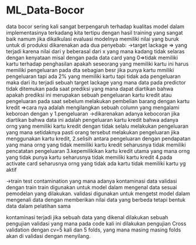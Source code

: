# ML_Data-Bocor
data bocor sering kali sangat berpengaruh terhadap kualitas model dalam implementasinya
terkadang kita tertipu dengan hasil training yang sangat baik namum jika dikalkulasi evaluasi modelnya memiliki nilai yang buruk untuk di produksi
dikarenakan ada dua penyebab:
->target lackage => yang terjadi karena nilai dari y beberasal dari x yang mana kadang tidak selaras dengan kenyataan misal dengan
pada data card yang 0=>tidak memiliki kartu terhadap penghasilan apakah seseorang yang memiliki kartu ini harus memiliki pengeluaran 
pada dta sebagian besr jika punya kartu mmiliki pengeluaran tapi ada 2% yang memiliki kartu tapi tidak ada pengeluaran maka dari itu 
terjadi sebuah target lackage yang mana data pada predictor tidak ditemukan pada saat prediksi yang mana dapat diartikan bahwa apakah prediksi ini merupakan sebuah pengeluaran
kartu kredit atau pengeluaran pada saat sebelum melakukan pembelian barang dengan kartu kredit
=>cara nya adalah mengilangkan sebuah column yang mengalami keboroan dengan y
1.pengeluaran ->dikarenakan adanya kebocoran jika diartikan bahwa data ini adalah pengeluaran kartu kredit bahwa adanya  orng yang memiliki kartu kredit dengan tidak selalu melakukan pengeluaran yang mana setidaknya pasti orang tersebut melakukan pengeluaran jika menggunakan kartu kredit,
2.selisih antara pengeluaran dengan pendapatan yang mana orng yang tidak memiliki kartu kredit seharusnya tidak memiliki pencatatan pengeluaran
3.kepemilikikan kartu kredit utama yang mana orng yang tidak punya kartu seharusnya tidak memiliki kartu kredit
4.pada activate card seharusnya orng yang tidak ada kartu tidak memiliki kartu yg aktif

->train test contamination
yang mana adanya kontaminasi data validasi dengan train
train digunakan untuk model dalam mengenal data sesuai pemodelan yang dilakukan. 
validasi digunakan untuk mengetst model dalam mengenali data dengan memberikan nilai data yang berbeda tetapi bentuk data dalam pelatihan sama

kontaminasi terjadi jika sebuah data yang dikenal dilakukan sebuah pengujian validasi yang mana pada code kali ini dilakukan pengujian Cross validation dengan cv=5 kali dan
5 folds, yang mana masing masing folds akan di validasi dengan menyilang.
